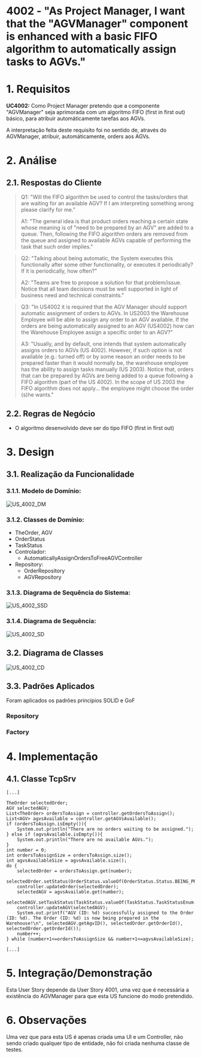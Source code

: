 # 4002 - "As Project Manager, I want that the "AGVManager" component is enhanced with a basic FIFO algorithm to automatically assign tasks to AGVs."



# 1. Requisitos


**UC4002:** Como Project Manager pretendo que a componente "AGVManager" seja aprimorada com um algoritmo FIFO (first in first out) básico, para atribuir automáticamente tarefas aos AGVs.

A interpretação feita deste requisito foi no sentido de, através do AGVManager, atribuir, automáticamente, orders aos AGVs.


# 2. Análise

## 2.1. Respostas do Cliente

>Q1: "Will the FIFO algorithm be used to control the tasks/orders that are waiting for an available AGV? If I am interpreting something wrong please clarify for me."
>
>A1: "The general idea is that product orders reaching a certain state whose meaning is of "need to be prepared by an AGV" are added to a queue. Then, following the FIFO algorithm orders are removed from the queue and assigned to available AGVs capable of performing the task that such order implies."

>Q2: "Talking about being automatic, the System executes this functionally after some other functionality, or executes it periodically? If it is periodically, how often?"
>
>A2: "Teams are free to propose a solution for that problem/issue. Notice that all team decisions must be well supported in light of business need and technical constraints."

>Q3: "In US4002 it is required that the AGV Manager should support automatic assignment of orders to AGVs. In US2003 the Warehouse Employee will be able to assign any order to an AGV available. If the orders are being automatically assigned to an AGV (US4002) how can the Warehouse Employee assign a specific order to an AGV?"
> 
>A3: "Usually, and by default, one intends that system automatically assigns orders to AGVs (US 4002). However, if such option is not available (e.g.: turned off) or by some reason an order needs to be prepared faster than it would normally be, the warehouse employee has the ability to assign tasks manually (US 2003). Notice that, orders that can be prepared by AGVs are being added to a queue following a FIFO algorithm (part of the US 4002). In the scope of US 2003 the FIFO algorithm does not apply... the employee might choose the order (s)he wants."



## 2.2. Regras de Negócio

* O algoritmo desenvolvido deve ser do tipo FIFO (first in first out)



# 3. Design



## 3.1. Realização da Funcionalidade


### 3.1.1. Modelo de Domínio:

![US_4002_DM](US_4002_DM.svg)


### 3.1.2. Classes de Domínio:

* TheOrder, AGV
* OrderStatus
* TaskStatus
* Controlador:
  * AutomaticallyAssignOrdersToFreeAGVController
* Repository:
  * OrderRepository
  * AGVRepository


### 3.1.3. Diagrama de Sequência do Sistema:

![US_4002_SSD](US_4002_SSD.svg)


### 3.1.4. Diagrama de Sequência:

![US_4002_SD](US_4002_SD.svg)



## 3.2. Diagrama de Classes


![US_4002_CD](US_4002_CD.svg)


## 3.3. Padrões Aplicados

Foram aplicados os padrões princípios SOLID e GoF

### Repository


### Factory


# 4. Implementação

## 4.1. Classe TcpSrv


    [...]

    TheOrder selectedOrder;
    AGV selectedAGV;
    List<TheOrder> ordersToAssign = controller.getOrdersToAssign();
    List<AGV> agvsAvailable = controller.getAGVsAvailable();
    if (ordersToAssign.isEmpty()){
        System.out.println("There are no orders waiting to be assigned.");
    } else if (agvsAvailable.isEmpty()){
        System.out.println("There are no available AGVs.");
    }
    int number = 0;
    int ordersToAssignSize = ordersToAssign.size();
    int agvsAvailableSize = agvsAvailable.size();
    do {
        selectedOrder = ordersToAssign.get(number);
        selectedOrder.setStatus(OrderStatus.valueOf(OrderStatus.Status.BEING_PREPARED_ON_WAREHOUSE));
        controller.updateOrder(selectedOrder);
        selectedAGV = agvsAvailable.get(number);
        selectedAGV.setTaskStatus(TaskStatus.valueOf(TaskStatus.TaskStatusEnum.OCCUPIED));
        controller.updateAGV(selectedAGV);
        System.out.printf("AGV (ID: %d) successfully assigned to the Order (ID: %d). The Order (ID: %d) is now being prepared in the Warehouse!\n", selectedAGV.getAgvID(), selectedOrder.getOrderId(), selectedOrder.getOrderId());
        number++;
    } while (number+1<=ordersToAssignSize && number+1<=agvsAvailableSize);

    [...]


    


# 5. Integração/Demonstração

Esta User Story depende da User Story 4001, uma vez que é necessária a existência do AGVManager para que esta US funcione do modo pretendido.

# 6. Observações

Uma vez que para esta US é apenas criada uma UI e um Controller, não sendo criado qualquer tipo de entidade, não foi criada nenhuma classe de testes.